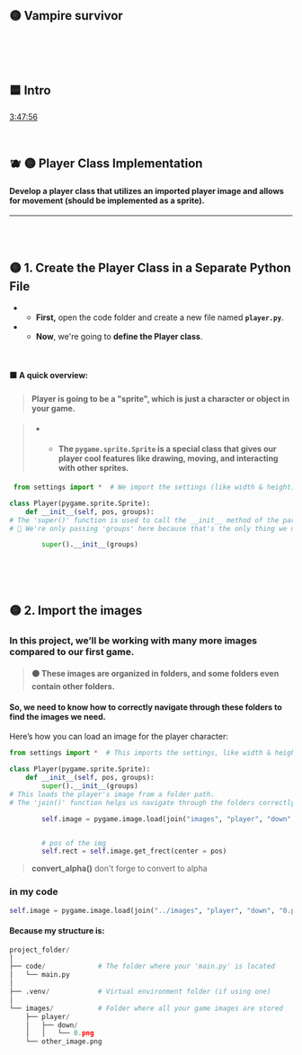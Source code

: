 ## 🟡 Vampire survivor



<br>
<br>
<br>

## 🟦 Intro





[3:47:56](https://youtu.be/8OMghdHP-zs?si=Q9UgY9U1Et1Ck8mf&t=13676)

<br>

## 🫐 🟡 Player Class Implementation

#### Develop a player class that utilizes an imported player image and allows for movement (should be implemented as a sprite).

---

<br>
<br>

## 🟡  1. Create the Player Class in a Separate Python File

- - **First,** open the code folder and create a new file named **`player.py`**.

- -  **Now**, we're going to **define the Player class**.

<br>

#### 🟧 A quick overview:

> #### Player is going to be a "sprite", which is just a character or object in your game.

> - - #### The `pygame.sprite.Sprite` is a special class that gives our player cool features like drawing, moving, and interacting with other sprites.

```python
 from settings import *  # We import the settings (like width & height) from the settings file.

class Player(pygame.sprite.Sprite):
    def __init__(self, pos, groups):
# The 'super()' function is used to call the __init__ method of the parent class (Sprite).
# 🔴 We're only passing 'groups' here because that's the only thing we need from the parent.

        super().__init__(groups)

```

<br>


<br>
<br>

## 🟡  2. Import the images

### In this project, we’ll be working with many more images compared to our first game.

> #### 🟤 These images are organized in folders, and some folders even contain other folders.



####  So, we need to know how to correctly navigate through these folders to find the images we need.

Here’s how you can load an image for the player character:

```python
from settings import *  # This imports the settings, like width & height

class Player(pygame.sprite.Sprite):
    def __init__(self, pos, groups):
        super().__init__(groups)
# This loads the player's image from a folder path.
# The 'join()' function helps us navigate through the folders correctly.

        self.image = pygame.image.load(join("images", "player", "down", "0.png" )).convert_alpha()


        # pos of the img
        self.rect = self.image.get_frect(center = pos)
```
> **convert_alpha()** don't forge to convert to alpha

### in my code

```python
self.image = pygame.image.load(join("../images", "player", "down", "0.png" )).convert_alpha()
```

<a name="check-the-path_"></a>

#### Because my structure is:

```python
project_folder/
│
├── code/             # The folder where your 'main.py' is located
│   └── main.py
│
├── .venv/            # Virtual environment folder (if using one)
│
└── images/           # Folder where all your game images are stored
    ├── player/
    │   ├── down/
    │   │   └── 0.png
    └── other_image.png

```



<br>
